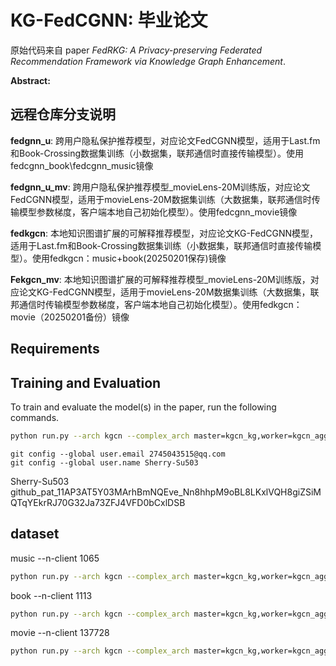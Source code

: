 # KG-FedCGNN: 毕业论文

原始代码来自 paper *FedRKG: A Privacy-preserving Federated Recommendation Framework
via Knowledge Graph Enhancement*.

**Abstract:**

## 远程仓库分支说明
**fedgnn_u**: 跨用户隐私保护推荐模型，对应论文FedCGNN模型，适用于Last.fm和Book-Crossing数据集训练（小数据集，联邦通信时直接传输模型）。使用fedcgnn_book\fedcgnn_music镜像

**fedgnn_u_mv**: 跨用户隐私保护推荐模型_movieLens-20M训练版，对应论文FedCGNN模型，适用于movieLens-20M数据集训练（大数据集，联邦通信时传输模型参数梯度，客户端本地自己初始化模型）。使用fedcgnn_movie镜像

**fedkgcn**: 本地知识图谱扩展的可解释推荐模型，对应论文KG-FedCGNN模型，适用于Last.fm和Book-Crossing数据集训练（小数据集，联邦通信时直接传输模型）。使用fedkgcn：music+book(20250201保存)镜像

**Fekgcn_mv**: 本地知识图谱扩展的可解释推荐模型_movieLens-20M训练版，对应论文KG-FedCGNN模型，适用于movieLens-20M数据集训练（大数据集，联邦通信时传输模型参数梯度，客户端本地自己初始化模型）。使用fedkgcn：movie（20250201备份）镜像

## Requirements


## Training and Evaluation

To train and evaluate the model(s) in the paper, run the following commands.
```bash
python run.py --arch kgcn --complex_arch master=kgcn_kg,worker=kgcn_aggregate --experiment serial --data music --pin_memory True --batch_size 32 --num_workers 1 --partition_data non_iid_dirichlet --non_iid_alpha 1 --train_data_ratio 1 --val_data_ratio 0 --n_clients 1872 --participation_ratio 1 --n_comm_rounds 2000 --local_n_epochs 1 --world_conf 0,0,1,1,100 --on_cuda True --fl_aggregate scheme=federated_average --optimizer adam --lr 5e-4 --local_prox_term 0 --lr_warmup False --lr_warmup_epochs 5 --lr_warmup_epochs_upper_bound 150 --lr_scheduler MultiStepLR --lr_decay 0.1 --weight_decay 1e-4 --use_nesterov False --momentum_factor 0 --track_time False --display_tracked_time False --hostfile hostfile --manual_seed 7 --pn_normalize True --same_seed_process False --python_path /root/miniconda3/bin/python
```

```
git config --global user.email 2745043515@qq.com
git config --global user.name Sherry-Su503
  ```
Sherry-Su503
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

## dataset
music   --n-client 1065

```bash
python run.py --arch kgcn --complex_arch master=kgcn_kg,worker=kgcn_aggregate --experiment serial --data music --pin_memory True --batch_size 32 --num_workers 1 --partition_data non_iid_dirichlet --non_iid_alpha 1 --train_data_ratio 1 --val_data_ratio 0 --n_clients 1065 --participation_ratio 1 --n_comm_rounds 2000 --local_n_epochs 1 --world_conf 0,0,1,1,100 --on_cuda True --fl_aggregate scheme=federated_average --optimizer adam --lr 5e-4 --local_prox_term 0 --lr_warmup False --lr_warmup_epochs 5 --lr_warmup_epochs_upper_bound 150 --lr_scheduler MultiStepLR --lr_decay 0.1 --weight_decay 1e-4 --use_nesterov False --momentum_factor 0 --track_time False --display_tracked_time False --hostfile hostfile --manual_seed 7 --pn_normalize True --same_seed_process False --python_path /root/miniconda3/bin/python
```


book  --n-client 1113
```bash
python run.py --arch kgcn --complex_arch master=kgcn_kg,worker=kgcn_aggregate --experiment serial --data book --pin_memory True --batch_size 32 --num_workers 1 --partition_data non_iid_dirichlet --non_iid_alpha 1 --train_data_ratio 1 --val_data_ratio 0 --n_clients 1113 --participation_ratio 1 --n_comm_rounds 2000 --local_n_epochs 1 --world_conf 0,0,1,1,100 --on_cuda True --fl_aggregate scheme=federated_average --optimizer adam --lr 5e-4 --local_prox_term 0 --lr_warmup False --lr_warmup_epochs 5 --lr_warmup_epochs_upper_bound 150 --lr_scheduler MultiStepLR --lr_decay 0.1 --weight_decay 1e-4 --use_nesterov False --momentum_factor 0 --track_time False --display_tracked_time False --hostfile hostfile --manual_seed 7 --pn_normalize True --same_seed_process False --python_path /root/miniconda3/bin/python
```

movie  --n-client 137728
```bash
python run.py --arch kgcn --complex_arch master=kgcn_kg,worker=kgcn_aggregate --experiment serial --data movie --pin_memory True --batch_size 32 --num_workers 1 --partition_data non_iid_dirichlet --non_iid_alpha 1 --train_data_ratio 1 --val_data_ratio 0 --n_clients 137728 --participation_ratio 1 --n_comm_rounds 2000 --local_n_epochs 1 --world_conf 0,0,1,1,100 --on_cuda True --fl_aggregate scheme=federated_average --optimizer adam --lr 5e-4 --local_prox_term 0 --lr_warmup False --lr_warmup_epochs 5 --lr_warmup_epochs_upper_bound 150 --lr_scheduler MultiStepLR --lr_decay 0.1 --weight_decay 1e-4 --use_nesterov False --momentum_factor 0 --track_time False --display_tracked_time False --hostfile hostfile --manual_seed 7 --pn_normalize True --same_seed_process False --python_path /root/miniconda3/bin/python
```


